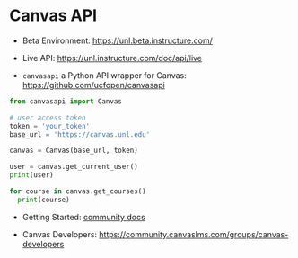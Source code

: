 # Canvas API

* Beta Environment:
https://unl.beta.instructure.com/

* Live API:
https://unl.instructure.com/doc/api/live

* `canvasapi` a Python API wrapper for Canvas:
https://github.com/ucfopen/canvasapi

```python
from canvasapi import Canvas

# user access token
token = 'your_token'
base_url = 'https://canvas.unl.edu'

canvas = Canvas(base_url, token)

user = canvas.get_current_user()
print(user)

for course in canvas.get_courses()
  print(course)
```

* Getting Started:
[community docs](https://community.canvaslms.com/docs/DOC-14390-canvas-apis-getting-started-the-practical-ins-and-outs-gotchas-tips-and-tricks#jive_content_id_Can_anyone_use_the_APIs)

* Canvas Developers:
https://community.canvaslms.com/groups/canvas-developers
